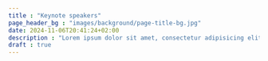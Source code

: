 ```yaml
---
title : "Keynote speakers"
page_header_bg : "images/background/page-title-bg.jpg"
date: 2024-11-06T20:41:24+02:00
description : "Lorem ipsum dolor sit amet, consectetur adipisicing elit. Maiores, velit."
draft : true
---
```

